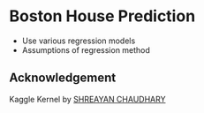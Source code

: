 # Boston House Prediction

- Use various regression models
- Assumptions of regression method


## Acknowledgement

Kaggle Kernel by [SHREAYAN CHAUDHARY](https://www.kaggle.com/code/shreayan98c/boston-house-price-prediction)